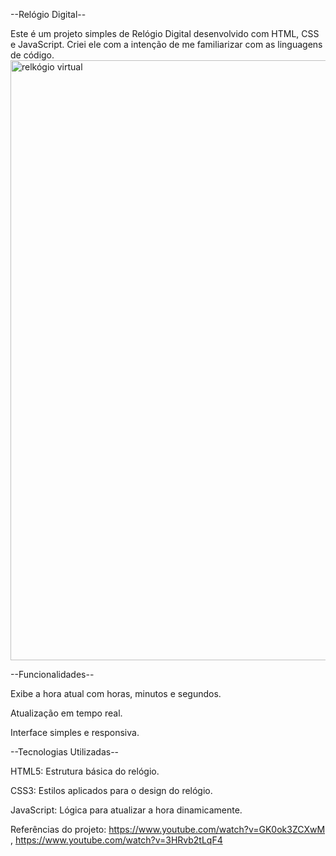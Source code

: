 --Relógio Digital--

Este é um projeto simples de Relógio Digital desenvolvido com HTML, CSS e JavaScript. Criei ele com a intenção de me familiarizar com as linguagens de código.
<img width="960" alt="relkógio virtual" src="https://github.com/user-attachments/assets/1ccbbc0d-6f13-49d6-a31e-9cbf28f3b8d5">

--Funcionalidades--

Exibe a hora atual com horas, minutos e segundos.

Atualização em tempo real.

Interface simples e responsiva.

--Tecnologias Utilizadas--

HTML5: Estrutura básica do relógio.

CSS3: Estilos aplicados para o design do relógio.

JavaScript: Lógica para atualizar a hora dinamicamente.

Referências do projeto: https://www.youtube.com/watch?v=GK0ok3ZCXwM , https://www.youtube.com/watch?v=3HRvb2tLqF4 
